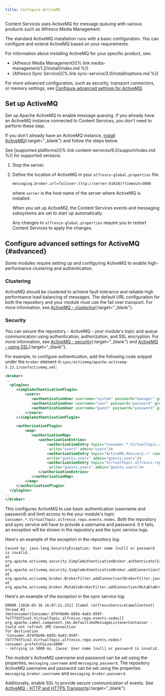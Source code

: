 ```yaml
---
title: Configure ActiveMQ
---
```


Content Services uses ActiveMQ for message queuing with various products such as Alfresco Media Management.

The standard ActiveMQ installation runs with a basic configuration. You can configure and extend ActiveMQ based on your requirements.

For information about installing ActiveMQ for your specific product, see:

* [Alfresco Media Management]({% link media-management/1.2/install/index.md %})
* [Alfresco Sync Service]({% link sync-service/3.0/install/options.md %})

For more advanced configuration, such as security, transport connectors, or memory settings, see [Configure advanced settings for ActiveMQ](#advanced).

## Set up ActiveMQ

Set up Apache ActiveMQ to enable message queuing. If you already have an ActiveMQ instance connected to Content Services, you don't need to perform these step.

If you don't already have an ActiveMQ instance, [install ActiveMQ](https://activemq.apache.org/installation.html){:target="_blank"} and follow the steps below.

See [supported platforms]({% link content-services/6.0/support/index.md %}) for supported versions.

1. Stop the server.

2. Define the location of ActiveMQ in your `alfresco-global.properties` file:

    ```bash
    messaging.broker.url=failover:(tcp://server:61616)?timeout=3000
    ```

    where `server` is the host name of the server where ActiveMQ is installed.

    When you set up ActiveMQ, the Content Services events and messaging subsystems are set to start up automatically.

    Any changes to `alfresco-global.properties` require you to restart Content Services to apply the changes.

## Configure advanced settings for ActiveMQ {#advanced}

Some modules require setting up and configuring ActiveMQ to enable high-performance clustering and authentication.

### Clustering

ActiveMQ should be clustered to achieve fault tolerance and reliable high performance load balancing of messages. The default URL configuration for both the repository and your module must use the fail over transport. For more information, see [ActiveMQ - clustering](http://activemq.apache.org/clustering.html){:target="_blank"}.

### Security

You can secure the repository - ActiveMQ - your module's topic and queue communication using authentication, authorization, and SSL encryption. For more information, see [ActiveMQ - security](https://activemq.apache.org/security.html){:target="_blank"} and [ActiveMQ - using SSL](https://activemq.apache.org/how-do-i-use-ssl.html){:target="_blank"}.

For example, to configure authentication, add the following code snippet under the `broker` element in `sync/activemq/apache-activemq-5.13.1/confactivemq.xml`:

```xml
<broker>
..
  <plugins>
     <simpleAuthenticationPlugin>
         <users>
            <authenticationUser username="system" password="manager" groups="users,admins"/>
            <authenticationUser username="user" password="password" groups="users"/>
            <authenticationUser username="guest" password="password" groups="guests"/>
         </users>
     </simpleAuthenticationPlugin>

     <authorizationPlugin>
         <map>
            <authorizationMap>
               <authorizationEntries>
                   <authorizationEntry topic="Consumer.*.VirtualTopic.alfresco.repo.events.nodes>" read="users"
                    write="users" admin="users"/>
                   <authorizationEntry topic="ActiveMQ.Advisory.>" read="guests,users"
                   write="guests,users" admin="guests,users"/>
                   <authorizationEntry topic="VirtualTopic.alfresco.repo.events.nodes" read="guests,users"
                    write="guests,users" admin="guests,users"/>
               </authorizationEntries>
            </authorizationMap>
         </map>
     </authorizationPlugin>
  </plugins>
..
</broker>
```

This configures ActiveMQ to use basic authentication (username and password) and limit access to the your module's topic `Consumer.*.VirtualTopic.alfresco.repo.events.nodes`. Both the repository and sync service will have to provide a username and password. It it fails, an exception will be shown in the repository and the sync service logs.

Here's an example of the exception in the repository log:

```text
Caused by: java.lang.SecurityException: User name [null] or password is invalid.
at
org.apache.activemq.security.SimpleAuthenticationBroker.authenticate(SimpleAuthenticationBroker.java:103)
at
org.apache.activemq.security.SimpleAuthenticationBroker.addConnection(SimpleAuthenticationBroker.java:71)
at
org.apache.activemq.broker.BrokerFilter.addConnection(BrokerFilter.java:98)
at
org.apache.activemq.broker.MutableBrokerFilter.addConnection(MutableBrokerFilter.java:103)
```

Here's an example of the exception in the sync service log:

```text
ERROR [2016-03-16 16:07:21.251] [Camel (alfrescoServiceCamelContext) thread #3 -
JmsConsumer[Consumer.074f6b96-685b-4a03-959f-7e77793f1ce2.VirtualTopic.alfresco.repo.events.nodes]]
org.apache.camel.component.jms.DefaultJmsMessageListenerContainer - Could not refresh JMS Connection
for destination
'Consumer.074f6b96-685b-4a03-959f-7e77793f1ce2.VirtualTopic.alfresco.repo.events.nodes?consumer.prefetchSize=3000'
- retrying in 5000 ms. Cause: User name [null] or password is invalid.
```

The module's ActiveMQ username and password can be set using the properties, `messaging.username` and `messaging.password`. The repository ActiveMQ username and password can be set using the properties `messaging.broker.username` and `messaging.broker.password`.

Additionally, enable SSL to provide secure communication of events. See [ActiveMQ - HTTP and HTTPS Transports](https://activemq.apache.org/http-and-https-transports-reference.html){:target="_blank"}.
